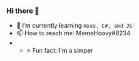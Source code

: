 ### Hi there 👋

- 🌱 I’m currently learning `Haxe, C#, and JS`
- 📫 How to reach me: MemeHoovy#8234
- - ⚡ Fun fact: I'm a simper

<!--
**MemeHovy/MemeHovy** is a ✨ _special_ ✨ repository because its `README.md` (this file) appears on your GitHub profile.

Here are some ideas to get you started:

- 🔭 I’m currently working on ...
- 👯 I’m looking to collaborate on ...
- 🤔 I’m looking for help with ...
- 💬 Ask me about ...
- 😄 Pronouns: ...

-->
